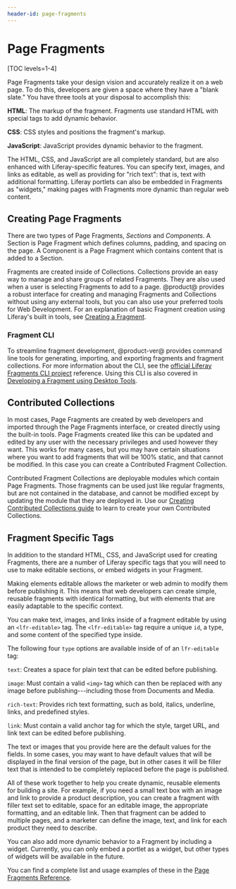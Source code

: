 ```yaml
---
header-id: page-fragments
---
```


# Page Fragments

[TOC levels=1-4]

Page Fragments take your design vision and accurately realize it on a web page. 
To do this, developers are given a space where they have a "blank slate."  You 
have three tools at your disposal to accomplish this:

**HTML**: The markup of the fragment. Fragments use standard HTML with 
   special tags to add dynamic behavior.

**CSS**: CSS styles and positions the fragment's markup. 

**JavaScript**: JavaScript provides dynamic behavior to the fragment.

The HTML, CSS, and JavaScript are all completely standard, but are also 
enhanced with Liferay-specific features. You can specify text, images, and 
links as editable, as well as providing for "rich text": that is, text with 
additional formatting. Liferay portlets can also be embedded in Fragments as 
"widgets," making pages with Fragments more dynamic than regular web content.

## Creating Page Fragments

There are two types of Page Fragments, *Sections* and *Components*. A Section
is Page Fragment which defines columns, padding, and spacing on the page. A 
Component is a Page Fragment which contains content that is added to a Section.

Fragments are created inside of Collections. Collections provide an easy way to 
manage and share groups of related Fragments. They are also used when a user is 
selecting Fragments to add to a page. @product@ provides a robust interface for 
creating and managing Fragments and Collections without using any external 
tools, but you can also use your preferred tools for Web Development. For an 
explanation of basic Fragment creation using Liferay's built in tools, see 
[Creating a Fragment](/docs/7-2/frameworks/-/knowledge_base/developer/frameworks/creating-fragments). 

### Fragment CLI

To streamline fragment development, @product-ver@ provides command line tools 
for generating, importing, and exporting fragments and fragment collections. 
For more information about the CLI, see the [official Liferay Fragments CLI project](https://github.com/liferay/generator-liferay-fragments/blob/master/README.md) reference. Using this CLI is also covered in [Developing a Fragment using Desktop Tools](/docs/7-2/frameworks/-/knowledge_base/frameworks/page-fragments-desktop-tools).


## Contributed Collections

In most cases, Page Fragments are created by web developers and imported 
through the Page Fragments interface, or created directly using the built-in 
tools. Page Fragments created like this can be updated and edited by any user 
with the necessary privileges and used however they want. This works for many 
cases, but you may have certain situations where you want to add fragments that 
will be 100% static, and that cannot be modified. In this case you can create a 
Contributed Fragment Collection.

Contributed Fragment Collections are deployable modules which contain Page 
Fragments. Those fragments can be used just like regular fragments, but are not 
contained in the database, and cannot be modified except by updating the module 
that they are deployed in. Use our [Creating Contributed Collections guide](/docs/7-2/frameworks/-/knowledge_base/frameworks/creating-contributed-fragment-collection) to learn to create your own Contributed Collections.

## Fragment Specific Tags

In addition to the standard HTML, CSS, and JavaScript used for creating 
Fragments, there are a number of Liferay specific tags that you will need to 
use to make editable sections, or embed widgets in your Fragment.

Making elements editable allows the marketer or web admin to modify them before 
publishing it. This means that web developers can create simple, reusable 
fragments with identical formatting, but with elements that are easily 
adaptable to the specific context.

You can make text, images, and links inside of a fragment editable by using  
an `<lfr-editable>` tag. The `<lfr-editable>` tag require a unique `id`, a 
type, and some content of the specified type inside.

The following four `type` options are available inside of of an `lfr-editable` 
tag:

`text`: Creates a space for plain text that can be edited before publishing. 

`image`: Must contain a valid `<img>` tag which can then be replaced with any
image before publishing---including those from Documents and Media.
 
`rich-text`: Provides rich text formatting, such as bold, italics, underline,
links, and predefined styles.

`link`: Must contain a valid anchor tag for which the style, target URL, and 
link text can be edited before publishing.

The text or images that you provide here are the default values for the fields. 
In some cases, you may want to have default values that will be displayed in 
the final version of the page, but in other cases it will be filler text that 
is intended to be completely replaced before the page is published.

All of these work together to help you create dynamic, reusable elements for 
building a site. For example, if you need a small text box with an image and 
link to provide a  product description, you can create a fragment with filler 
text set to editable, space for an editable image, the appropriate formatting, 
and an editable link. Then that fragment can be added to multiple pages, and a 
marketer can define the image, text, and link for each product they need to 
describe. 

You can also add more dynamic behavior to a Fragment by including a widget. 
Currently, you can only embed a portlet as a widget, but other types of widgets
will be available in the future.

You can find a complete list and usage examples of these in the [Page Fragments Reference](/docs/7-2/frameworks/-/knowledge_base/frameworks/fragment-specific-tags).
